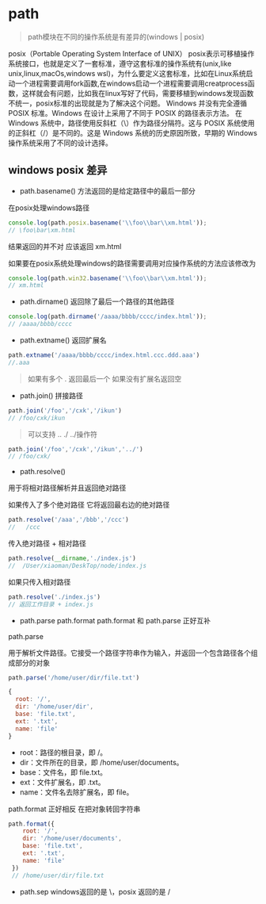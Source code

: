 # path

> path模块在不同的操作系统是有差异的(windows | posix)

posix（Portable Operating System Interface of UNIX）
posix表示可移植操作系统接口，也就是定义了一套标准，遵守这套标准的操作系统有(unix,like unix,linux,macOs,windows wsl)，为什么要定义这套标准，比如在Linux系统启动一个进程需要调用fork函数,在windows启动一个进程需要调用creatprocess函数，这样就会有问题，比如我在linux写好了代码，需要移植到windows发现函数不统一，posix标准的出现就是为了解决这个问题。
Windows 并没有完全遵循 POSIX 标准。Windows 在设计上采用了不同于 POSIX 的路径表示方法。
在 Windows 系统中，路径使用反斜杠（\）作为路径分隔符。这与 POSIX 系统使用的正斜杠（/）是不同的。这是 Windows 系统的历史原因所致，早期的 Windows 操作系统采用了不同的设计选择。

## windows posix 差异

* path.basename() 方法返回的是给定路径中的最后一部分

在posix处理windows路径

```js
console.log(path.posix.basename('\\foo\\bar\\xm.html'));
// \foo\bar\xm.html
```

结果返回的并不对 应该返回 xm.html

如果要在posix系统处理windows的路径需要调用对应操作系统的方法应该修改为

```js
console.log(path.win32.basename('\\foo\\bar\\xm.html'));
// xm.html
```

* path.dirname() 返回除了最后一个路径的其他路径

```js
console.log(path.dirname('/aaaa/bbbb/cccc/index.html'));
// /aaaa/bbbb/cccc
```

* path.extname() 返回扩展名

```js
path.extname('/aaaa/bbbb/cccc/index.html.ccc.ddd.aaa')
//.aaa
```

> 如果有多个 . 返回最后一个 如果没有扩展名返回空

* path.join() 拼接路径

```js
path.join('/foo','/cxk','/ikun')
// /foo/cxk/ikun
```

> 可以支持 .. ./ ../操作符

```js
path.join('/foo','/cxk','/ikun','../')
// /foo/cxk/
```

* path.resolve()

用于将相对路径解析并且返回绝对路径

如果传入了多个绝对路径 它将返回最右边的绝对路径

```js
path.resolve('/aaa','/bbb','/ccc')
//   /ccc
```

传入绝对路径 + 相对路径

```js
path.resolve(__dirname,'./index.js')
//  /User/xiaoman/DeskTop/node/index.js
```

如果只传入相对路径

```js
path.resolve('./index.js')
// 返回工作目录 + index.js
```

* path.parse path.format
path.format 和 path.parse 正好互补

path.parse

用于解析文件路径。它接受一个路径字符串作为输入，并返回一个包含路径各个组成部分的对象

```js
path.parse('/home/user/dir/file.txt')

{
  root: '/',
  dir: '/home/user/dir',
  base: 'file.txt',
  ext: '.txt',
  name: 'file'
}

```

* root：路径的根目录，即 /。
* dir：文件所在的目录，即 /home/user/documents。
* base：文件名，即 file.txt。
* ext：文件扩展名，即 .txt。
* name：文件名去除扩展名，即 file。

path.format 正好相反 在把对象转回字符串

```js
path.format({
    root: '/',
    dir: '/home/user/documents',
    base: 'file.txt',
    ext: '.txt',
    name: 'file'
 })
 // /home/user/dir/file.txt
```

* path.sep  windows返回的是 \，posix 返回的是 / 